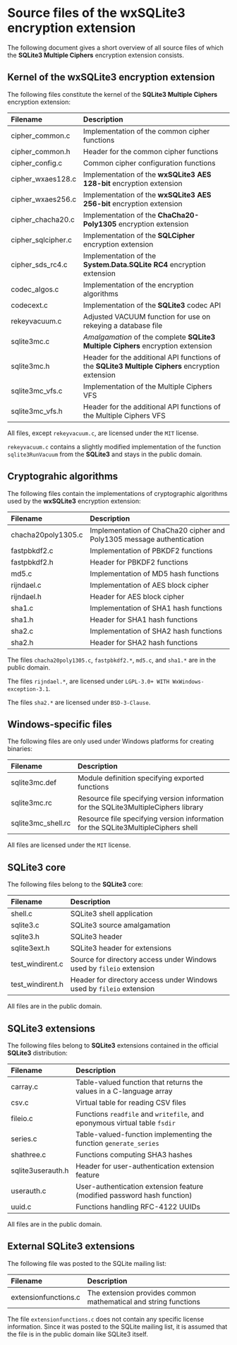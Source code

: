 # Source files of the wxSQLite3 encryption extension

The following document gives a short overview of all source files of which the **SQLite3 Multiple Ciphers** encryption extension consists.

## Kernel of the wxSQLite3 encryption extension

The following files constitute the kernel of the **SQLite3 Multiple Ciphers** encryption extension:

| Filename | Description |
| :--- | :--- |
| cipher_common.c    | Implementation of the common cipher functions |
| cipher_common.h    | Header for the common cipher functions |
| cipher_config.c    | Common cipher configuration functions |
| cipher_wxaes128.c  | Implementation of the **wxSQLite3 AES 128-bit** encryption extension |
| cipher_wxaes256.c  | Implementation of the **wxSQLite3 AES 256-bit** encryption extension |
| cipher_chacha20.c  | Implementation of the **ChaCha20-Poly1305** encryption extension |
| cipher_sqlcipher.c | Implementation of the **SQLCipher** encryption extension |
| cipher_sds_rc4.c   | Implementation of the **System.Data.SQLite RC4** encryption extension |
| codec_algos.c      | Implementation of the encryption algorithms |
| codecext.c         | Implementation of the **SQLite3** codec API |
| rekeyvacuum.c      | Adjusted VACUUM function for use on rekeying a database file |
| sqlite3mc.c        | _Amalgamation_ of the complete **SQLite3 Multiple Ciphers** encryption extension |
| sqlite3mc.h        | Header for the additional API functions of the **SQLite3 Multiple Ciphers** encryption extension |
| sqlite3mc_vfs.c    | Implementation of the Multiple Ciphers VFS |
| sqlite3mc_vfs.h    | Header for the additional API functions of the Multiple Ciphers VFS |

All files, except `rekeyvacuum.c`, are licensed under the `MIT` license.

`rekeyvacuum.c` contains a slightly modified implementation of the function `sqlite3RunVacuum` from the **SQLite3** and stays in the public domain.

## Cryptograhic algorithms

The following files contain the implementations of cryptographic algorithms used by the **wxSQLite3** encryption extension:

| Filename | Description |
| :--- | :--- |
| chacha20poly1305.c | Implementation of ChaCha20 cipher and Poly1305 message authentication |
| fastpbkdf2.c       | Implementation of PBKDF2 functions |
| fastpbkdf2.h       | Header for PBKDF2 functions |
| md5.c              | Implementation of MD5 hash functions |
| rijndael.c         | Implementation of AES block cipher |
| rijndael.h         | Header for AES block cipher |
| sha1.c             | Implementation of SHA1 hash functions |
| sha1.h             | Header for SHA1 hash functions |
| sha2.c             | Implementation of SHA2 hash functions |
| sha2.h             | Header for SHA2 hash functions |

The files `chacha20poly1305.c`, `fastpbkdf2.*`, `md5.c`, and `sha1.*` are in the public domain.

The files `rijndael.*`, are licensed under `LGPL-3.0+ WITH WxWindows-exception-3.1`.

The files `sha2.*` are licensed under `BSD-3-Clause`.

## Windows-specific files

The following files are only used under Windows platforms for creating binaries:

| Filename | Description |
| :--- | :--- |
| sqlite3mc.def      | Module definition specifying exported functions |
| sqlite3mc.rc       | Resource file specifying version information for the SQLite3MultipleCiphers library |
| sqlite3mc_shell.rc | Resource file specifying version information for the SQLite3MultipleCiphers shell |

All files are licensed under the `MIT` license.

## SQLite3 core

The following files belong to the **SQLite3** core:

| Filename | Description |
| :--- | :--- |
| shell.c          | SQLite3 shell application  |
| sqlite3.c        | SQLite3 source amalgamation  |
| sqlite3.h        | SQLite3 header  |
| sqlite3ext.h     | SQLite3 header for extensions  |
| test_windirent.c | Source for directory access under Windows used by `fileio` extension |
| test_windirent.h | Header for directory access under Windows used by `fileio` extension |

All files are in the public domain.

## SQLite3 extensions

The following files belong to **SQLite3** extensions contained in the official **SQLite3** distribution:

| Filename | Description |
| :--- | :--- |
| carray.c          | Table-valued function that returns the values in a C-language array |
| csv.c             | Virtual table for reading CSV files |
| fileio.c          | Functions `readfile` and `writefile`, and eponymous virtual table `fsdir` |
| series.c          | Table-valued-function implementing the function `generate_series` |
| shathree.c        | Functions computing SHA3 hashes |
| sqlite3userauth.h | Header for user-authentication extension feature |
| userauth.c        | User-authentication extension feature (modified password hash function) |
| uuid.c            | Functions handling RFC-4122 UUIDs |

All files are in the public domain.

## External SQLite3 extensions

The following file was posted to the SQLite mailing list:

| Filename | Description |
| :--- | :--- |
| extensionfunctions.c | The extension provides common mathematical and string functions |

The file `extensionfunctions.c` does not contain any specific license information. Since it was posted to the SQLite mailing list, it is assumed that the file is in the public domain like SQLite3 itself.
